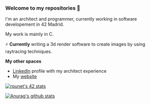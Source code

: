 ### Welcome to my repositories 👋

I'm an architect and programmer, currently working in software developement in 42 Madrid. 

My work is mainly in C.

⚡ **Currently**
writing a 3d render software to create images by using raytracing techniques.

**My other spaces**
- [LinkedIn](https://www.linkedin.com/in/ram%C3%B3n-corvillo-6b5b96a1/) profile with my architect experience
- My [website](http://ramonpunet.com/index.html)

[![rpunet's 42 stats](https://badge42.herokuapp.com/api/stats/rpunet)](https://github.com/JaeSeoKim/badge42)

[![Anurag's github stats](https://github-readme-stats.vercel.app/api?username=rpunet)](https://github.com/rpunet/github-readme-stats)

<!--

**rpunet/rpunet** is a ✨ _special_ ✨ repository because its `README.md` (this file) appears on your GitHub profile.

Here are some ideas to get you started:

- 🔭 I’m currently working on ...
- 🌱 I’m currently learning ...
- 👯 I’m looking to collaborate on ...
- 🤔 I’m looking for help with ...
- 💬 Ask me about ...
- 📫 How to reach me: ...
- 😄 Pronouns: ...
- ⚡ Fun fact: ...
-->
